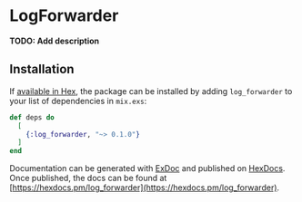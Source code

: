 # LogForwarder

**TODO: Add description**

## Installation

If [available in Hex](https://hex.pm/docs/publish), the package can be installed
by adding `log_forwarder` to your list of dependencies in `mix.exs`:

```elixir
def deps do
  [
    {:log_forwarder, "~> 0.1.0"}
  ]
end
```

Documentation can be generated with [ExDoc](https://github.com/elixir-lang/ex_doc)
and published on [HexDocs](https://hexdocs.pm). Once published, the docs can
be found at [https://hexdocs.pm/log_forwarder](https://hexdocs.pm/log_forwarder).

